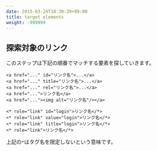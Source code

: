 ```yaml
---
date: 2015-03-26T18:30:39+09:00
title: target elements
weight: -999999
---
```


## 探索対象のリンク

このステップは下記の順番でマッチする要素を探していきます。

```
<a href="..." id="リンク名">...</a>
<a href="..." title="リンク名">...</a>
<a href="..." rel="リンク名">...</a>
<a href="...">リンク名</a>
<a href="..."><img alt="リンク名"/></a>

<* role="link" id="login">リンク名</*>
<* role="link" value="login">リンク名</*>
<* role="link" title="login">リンク名</*>
<* role="link">リンク名</*>
```

上記の`*`はタグ名を限定しないという意味です。
